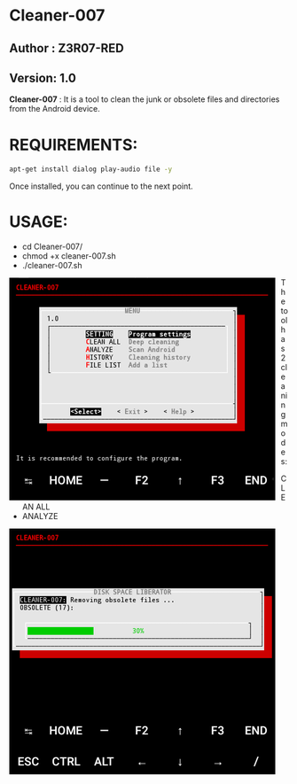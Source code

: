 # Cleaner-007
## Author : Z3R07-RED
## Version: 1.0

**Cleaner-007** : It is a tool to clean the junk or obsolete files and directories from the Android device.

REQUIREMENTS:
======
```bash
apt-get install dialog play-audio file -y
```

Once installed, you can continue to the next point.

USAGE:
======
* cd Cleaner-007/
* chmod +x cleaner-007.sh
* ./cleaner-007.sh

<p align="center">
<img src="Imag/cleaner-007.png"
    alt="cleaner-007"
    style="float: left; margin-right: 10px;" />
</p>

The tool has 2 cleaning modes:

* CLEAN ALL
* ANALYZE

<p align="center">
<img src="Imag/cleaner007.png"
    alt="cleaner-007"
    style="float: left; margin-right: 10px;" />
</p>
